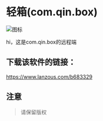 # 轻箱(com.qin.box)
![图标](http://img04.sogoucdn.com/app/a/100520146/95307e383b5fca0fe34910e3475831ea)

hi，这是com.qin.box的远程端

## 下载该软件的链接：
https://www.lanzous.com/b683329

## 注意
> 请保留版权

